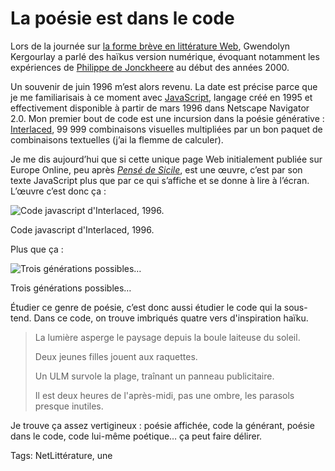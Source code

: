 # La poésie est dans le code

Lors de la journée sur [la forme brève en littérature Web](http://www.lr2l.fr/actualites/les-formes-breves-lhonneur-luniversite-montpellier-3.html), Gwendolyn Kergourlay a parlé des haïkus version numérique, évoquant notamment les expériences de [Philippe de Jonckheere](http://www.desordre.net/blog/) au début des années 2000.

Un souvenir de juin 1996 m’est alors revenu. La date est précise parce que je me familiarisais à ce moment avec [JavaScript](https://fr.wikipedia.org/wiki/JavaScript), langage créé en 1995 et effectivement disponible à partir de mars 1996 dans Netscape Navigator 2.0. Mon premier bout de code est une incursion dans la poésie générative : [Interlaced](http://lab.tcrouzet.com/interlaced/), 99 999 combinaisons visuelles multipliées par un bon paquet de combinaisons textuelles (j’ai la flemme de calculer).

Je me dis aujourd’hui que si cette unique page Web initialement publiée sur Europe Online, peu après [*Pensé de Sicile*](http://lab.tcrouzet.com/sicile1996/), est une œuvre, c’est par son texte JavaScript plus que par ce qui s’affiche et se donne à lire à l’écran. L’œuvre c’est donc ça :

![Code javascript d'Interlaced, 1996.](http://tcrouzet.comhttps://tcrouzet.com/images_tc/2015/11/interlaced1s.png)

Code javascript d'Interlaced, 1996.

Plus que ça :

![Trois générations possibles…](http://tcrouzet.comhttps://tcrouzet.com/images_tc/2015/11/interlaced2.png)

Trois générations possibles…

Étudier ce genre de poésie, c’est donc aussi étudier le code qui la sous-tend. Dans ce code, on trouve imbriqués quatre vers d'inspiration haïku.

> La lumière asperge le paysage
> depuis la boule laiteuse du soleil.
> 
> 
> 
> Deux jeunes filles jouent aux raquettes.
> 
> 
> 
> Un ULM survole la plage,
> traînant un panneau publicitaire.
> 
> 
> 
> Il est deux heures de l'après-midi,
> pas une ombre,
> les parasols presque inutiles.

Je trouve ça assez vertigineux : poésie affichée, code la générant, poésie dans le code, code lui-même poétique… ça peut faire délirer.

Tags: NetLittérature, une